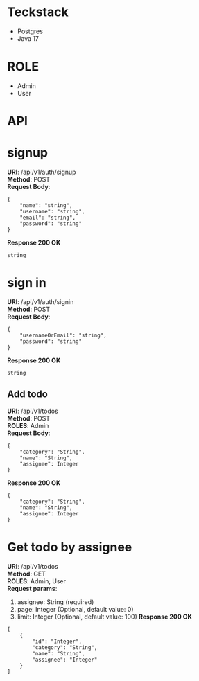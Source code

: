 # Teckstack
- Postgres
- Java 17
# ROLE
- Admin
- User
# API
# signup
**URI**: /api/v1/auth/signup <br/>
**Method**: POST <br/>
**Request Body**: <br/>
```
{
    "name": "string",
    "username": "string",
    "email": "string",
    "password": "string"
}
```
**Response 200 OK**
```
string
```

# sign in
**URI**: /api/v1/auth/signin <br/>
**Method**: POST <br/>
**Request Body**: <br/>
```
{
    "usernameOrEmail": "string",
    "password": "string"
}
```
**Response 200 OK**
```
string
```

## Add todo
**URI**: /api/v1/todos <br/>
**Method**: POST <br/>
**ROLES**: Admin <br/>
**Request Body**: <br/>
```
{
    "category": "String",
    "name": "String",
    "assignee": Integer
}
```
**Response 200 OK**
```
{
    "category": "String",
    "name": "String",
    "assignee": Integer
}
```

# Get todo by assignee
**URI**: /api/v1/todos <br/>
**Method**: GET <br/>
**ROLES**: Admin, User <br/>
**Request params**: <br/>
1. assignee: String (required)
2. page: Integer (Optional, default value: 0)
3. limit: Integer (Optional, default value: 100)
**Response 200 OK**
```
[
    {
        "id": "Integer",
        "category": "String",
        "name": "String",
        "assignee": "Integer"
    }
]
```